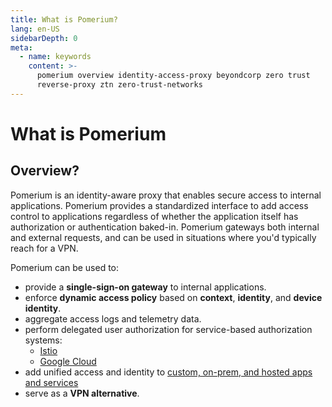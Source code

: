 ```yaml
---
title: What is Pomerium?
lang: en-US
sidebarDepth: 0
meta:
  - name: keywords
    content: >-
      pomerium overview identity-access-proxy beyondcorp zero trust
      reverse-proxy ztn zero-trust-networks
---
```


# What is Pomerium

## Overview?

Pomerium is an identity-aware proxy that enables secure access to internal applications. Pomerium provides a standardized interface to add access control to applications regardless of whether the application itself has authorization or authentication baked-in. Pomerium gateways both internal and external requests, and can be used in situations where you'd typically reach for a VPN.

Pomerium can be used to:

- provide a **single-sign-on gateway** to internal applications.
- enforce **dynamic access policy** based on **context**, **identity**, and **device identity**.
- aggregate access logs and telemetry data.
- perform delegated user authorization for service-based authorization systems:
  - [Istio](/guides/istio.md)
  - [Google Cloud](/guides/cloud-run.md)
- add unified access and identity to [custom, on-prem, and hosted apps and services](https://www.pomerium.com/integrations/)
- serve as a **VPN alternative**.

